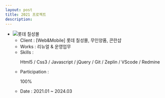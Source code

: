 ```yaml
---
layout: post
title: 2021 프로젝트
description: 
---
```

 <ul class="projects-list">
    <li>
        <div class="img-box"><img src="assets/images/projects/img_pf24.jpg" alt="롯데 칠성몰" /></div>
        <ul class="txt_info">
            <li><span>Client : </span>[Web&Mobile] 롯데 칠성몰, 무인양품, 콘란샵</li>
            <li><span>Works : </span>리뉴얼 & 운영업무</li>
            <li><span>Skills :</span> <p>Html5 / Css3 / Javascript / jQuery / Git / Zeplin / VScode / Redmine</p></li>
            <li><span>Participation : </span><p class="percent" style="width:100%">100%</p></li>
            <li><span>Date : </span>2021.01 ~ 2024.03</li>          
        </ul>
    </li>
   
</ul>
